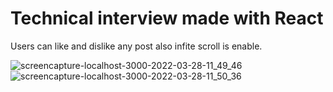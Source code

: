 # Technical interview made with React
Users can like and dislike any post also infite scroll is enable.

![screencapture-localhost-3000-2022-03-28-11_49_46](https://user-images.githubusercontent.com/71179218/160372859-92511eed-afbd-4dc9-b616-76d7cab7ebdd.png)
![screencapture-localhost-3000-2022-03-28-11_50_36](https://user-images.githubusercontent.com/71179218/160373097-377179e8-8ea7-49e7-9e4c-e4e9275f9510.png)

